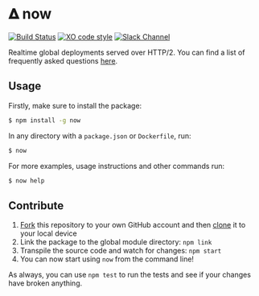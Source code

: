 # &#120491; now

[![Build Status](https://travis-ci.org/zeit/now.svg?branch=master)](https://travis-ci.org/zeit/now)
[![XO code style](https://img.shields.io/badge/code_style-XO-5ed9c7.svg)](https://github.com/sindresorhus/xo)
[![Slack Channel](https://zeit-slackin.now.sh/badge.svg)](https://zeit.chat)

Realtime global deployments served over HTTP/2. You can find a list of frequently asked questions [here](https://github.com/zeit/now/wiki/FAQ).

## Usage

Firstly, make sure to install the package:

```bash
$ npm install -g now
```

In any directory with a `package.json` or `Dockerfile`, run:

```bash
$ now
```

For more examples, usage instructions and other commands run:

```bash
$ now help
```

## Contribute

1. [Fork](https://help.github.com/articles/fork-a-repo/) this repository to your own GitHub account and then [clone](https://help.github.com/articles/cloning-a-repository/) it to your local device
2. Link the package to the global module directory: `npm link`
3. Transpile the source code and watch for changes: `npm start`
4. You can now start using `now` from the command line!

As always, you can use `npm test` to run the tests and see if your changes have broken anything.
